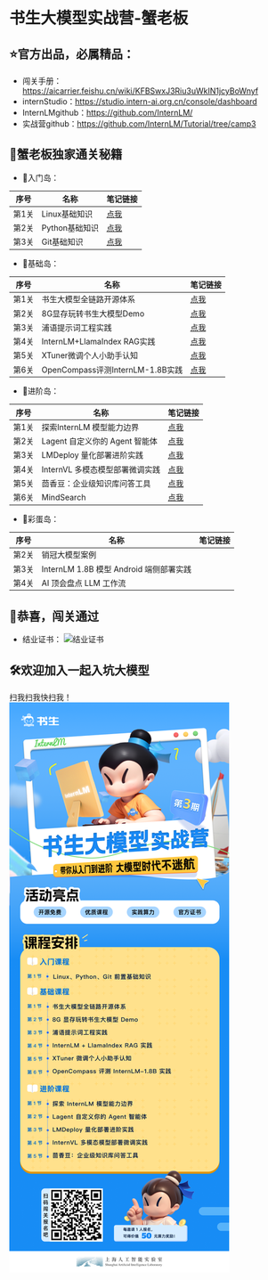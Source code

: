 # 书生大模型实战营-蟹老板

## ⭐官方出品，必属精品：

- 闯关手册：https://aicarrier.feishu.cn/wiki/KFBSwxJ3Riu3uWkIN1jcyBoWnyf
- internStudio：https://studio.intern-ai.org.cn/console/dashboard
- InternLMgithub：https://github.com/InternLM/
- 实战营github：https://github.com/InternLM/Tutorial/tree/camp3

## 🦀蟹老板独家通关秘籍

- 🚪入门岛：

| 序号  | 名称         | 笔记链接                                                                                          |
|-----|------------|-----------------------------------------------------------------------------------------------|
| 第1关 | Linux基础知识  | [点我](https://blog.csdn.net/weixin_59605625/article/details/141059328)                         |
| 第2关 | Python基础知识 | [点我](https://blog.csdn.net/weixin_59605625/article/details/141060034)                         |
| 第3关 | Git基础知识 | [点我](https://blog.csdn.net/weixin_59605625/article/details/141060904?spm=1001.2014.3001.5501) |

- 🔧基础岛：

| 序号  | 名称         | 笔记链接                          |
|-----|------------|-------------------------------|
| 第1关 | 书生大模型全链路开源体系  | [点我](笔记/L1/L1-01-HelloIntern.md) |
| 第2关 | 8G显存玩转书生大模型Demo  | [点我](笔记/L1/L1-02-demo.md)        |
| 第3关 | 浦语提示词工程实践  | [点我](笔记/L1/L1-03-Prompt.md)      |
| 第4关 | InternLM+LlamaIndex RAG实践 | [点我](笔记/L1/L1-04-LlamaIndex.md)  |
| 第5关 | XTuner微调个人小助手认知  | [点我](笔记/L1/L1-05-XTuner.md)      |
| 第6关 | OpenCompass评测InternLM-1.8B实践  | [点我](笔记/L1/L1-06-OpenCompass.md)              |

- 🔨进阶岛：

| 序号  | 名称                    | 笔记链接                              |
|-----|-----------------------|-----------------------------------|
| 第1关 | 探索InternLM 模型能力边界     | [点我](笔记/L2/L2-01-CompassArena.md) |
| 第2关 | Lagent 自定义你的 Agent 智能体 | [点我](笔记/L2/L2-02-Lagent.md)       |
| 第3关 | LMDeploy 量化部署进阶实践     | [点我](笔记/L2/L2-03-LMDeploy.md)     |
| 第4关 | InternVL 多模态模型部署微调实践  | [点我](笔记/L2/L2-04-InternVL.md)     |
| 第5关 | 茴香豆：企业级知识库问答工具        | [点我](笔记/L2/L2-05-Huixiangdou.md)  |
| 第6关 | MindSearch  | [点我](笔记/L2/L2-06-MindSearch.md)   |

- 🌈彩蛋岛：

| 序号  | 名称         | 笔记链接                         |
|-----|------------|------------------------------|
| 第2关 | 销冠大模型案例  |                              |
| 第3关 | InternLM 1.8B 模型 Android 端侧部署实践 |                              |
| 第4关 | AI 顶会盘点 LLM 工作流  |                              |

## 🎇恭喜，闯关通过

- 结业证书：
  ![结业证书](证书/InternLM-C3-S1847.png)

## 🛠欢迎加入一起入坑大模型

扫我扫我快扫我！
![结业证书](证书/MTc3ODg1OTU0ODU=.png)